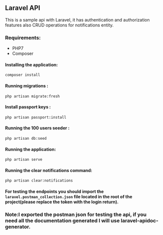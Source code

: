 

## Laravel API
This is a sample api with Laravel, it has authentication and authorization features also CRUD operations
 for notifications entity.
### Requirements:
* PHP7
* Composer

#### Installing the application:
```composer install```

#### Running migrations :
```php artisan migrate:fresh```

#### Install passport keys :
```php artisan passport:install```


#### Running the 100 users seeder :
```php artisan db:seed```

#### Running the application:
```php artisan serve```

#### Running the clear notifications command:
```php artisan clear:notifications```

#### For testing the endpoints you should import the ```laravel.postman_collection.json``` file located in the root of the project(please replace the token with the login return).

### Note:I exported the postman json for testing the api, if you need all the documentation generated I will use laravel-apidoc-generator.

